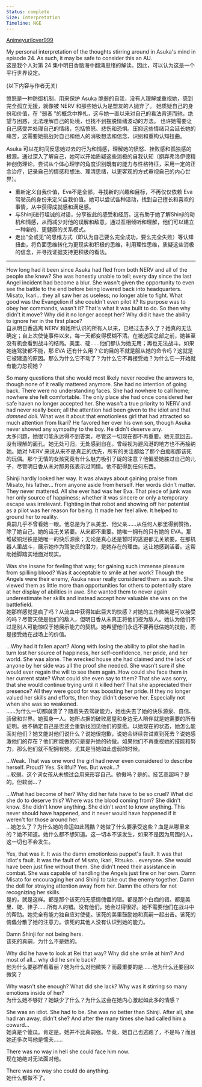 ```yaml
---
Status: complete
Size: Interpretation
Timeline: NGE
---
```

[Animeyurilover999](https://www.fanfiction.net/u/5526256/Animeyurilover999)

My personal interpretation of the thoughts stirring around in Asuka's mind in episode 24. As such, it may be safe to consider this an AU.  
这是我个人对第 24 集中明日香脑海中翻涌思绪的解读。因此，可以认为这是一个平行世界设定。

(以下内容与作者无关)

愤怒是一种防御机制，用来保护 Asuka 脆弱的自我，没有人理解或重视她，感到完全孤立无援，就像被 NERV 和那些她认为是盟友的人抛弃了。
她质疑自己的身份和价值，在 "弱者 "的概念中挣扎，这与她一直以来对自己的看法背道而驰，绝望与困惑，无法理解自己的处境，也找不到摆脱情绪波动的方法。
也许她需要让自己感受并处理自己的情绪，包括愤怒、悲伤和恐惧。压抑这些情绪只会延长她的痛苦，这需要她挑战对自己和他人的消极想法和信念、识别和重构认知扭曲。

Asuka 可以花时间反思她过去的行为和情感，理解她的愤怒、挫败感和孤独感的根源。通过深入了解自己，她可以开始质疑这些消极的自我认知（摒弃弗洛伊德精神创伤理论，尝试从个体心理学的角度识别既有的能力与性格特征，采用一定的正念治疗，记录自己的情感和想法、理清思绪，以更客观的方式审视自己的内心世界）。
- 重新定义自我价值，Eva不是全部，寻找新的兴趣和目标，不再仅仅依赖 Eva 驾驶员的身份来定义自我价值。她可以尝试各种活动，找到自己擅长和喜欢的事情，从中获得成就感和满足感。
- 与Shinji进行坦诚的对话，分享彼此的感受和经历。这有助于她了解Shinji的动机和情感，从而减少对他的误解和敌意，通过互相倾听和理解，他们可以建立一种新的、更健康的关系模式。
- 走出“全或无”的思维方式（即认为自己要么完全成功，要么完全失败）等认知扭曲，将负面思维转化为更现实和积极的思维，利用理性思维，质疑这些消极的信念，并寻找证据支持更积极的看法。

---
How long had it been since Asuka had fled from both NERV and all of the people she knew? She was honestly unable to tell; every day since the last Angel incident had become a blur. She wasn't given the opportunity to even see the battle to the end before being lowered back into headquarters. Misato, Ikari… they all saw her as useless; no longer able to fight. What good was the Evangelion if she couldn't even pilot it? Its purpose was to obey her commands, wasn't it? That's what it was built to do. So then why didn't it move? Why did it no longer accept her? Why did it have the ability to ignore her in the first place?  
自从明日香逃离 NERV 和她所认识的所有人以来，已经过去多久了？她真的无法确定；自上次使徒事件以来，每一天都变得模糊不清。在被送回总部之前，她甚至没有机会看到战斗的结局。美里、碇……他们都认为她无用；再也无法战斗。如果她连驾驶都不能，那 EVA 还有什么用？它的目的不就是服从她的命令吗？这就是它被建造的原因。那么为什么它不动了？为什么它不再接受她？为什么它一开始就有能力忽视她？

So many questions that she would most likely never receive the answers to, though none of it really mattered anymore. She had no intention of going back. There were no understanding faces. She had nowhere to call home; nowhere she felt comfortable. The only place she had once considered her safe haven no longer accepted her. She wasn't a true priority to NERV and had never really been; all the attention had been given to the idiot and that _damned doll_. What was it about that emotionless girl that had attracted so much attention from Ikari? He favored her over his own son, though Asuka never showed any sympathy to the boy. He didn't deserve any.  
太多问题，她很可能永远得不到答案，尽管这一切现在都不再重要。她无意回去。没有理解的面孔。她无处可归，无处感到自在。曾经视为避风港的地方也不再接纳她。她对 NERV 来说从来不是真正的优先，所有的关注都给了那个白痴和那该死的玩偶。那个无情的女孩究竟有什么魅力吸引了碇的注意？他偏爱她胜过自己的儿子，尽管明日香从未对那男孩表示过同情。他不配得到任何东西。

Shinji hardly looked her way. It was always about gaining praise from Misato, his father… from anyone aside from herself. Her words didn't matter. They never mattered. All she ever had was her Eva. That piece of junk was her only source of happiness; whether it was sincere or only a temporary escape was irrelevant. Fighting in that robot and showing off her potential as a pilot was her reason for being. It made her feel alive. It helped to ground her to reality.  
真嗣几乎不曾看她一眼。他总是为了从美里、他父亲……从任何人那里得到赞扬，除了她自己。她的话无关紧要。从来都不重要。她唯一拥有的只有她的 EVA。那堆破铜烂铁是她唯一的快乐源泉；无论是真心还是暂时的逃避都无关紧要。在那机器人里战斗，展示她作为驾驶员的潜力，是她存在的理由。这让她感到活着。这帮助她脚踏实地面对现实。

Was she insane for feeling that way; for gaining such immense pleasure from spilling blood? Was it acceptable to smile at her work? Though the Angels were their enemy, Asuka never really considered them as such. She viewed them as little more than opportunities for others to potentially stare at her display of abilities in awe. She wanted them to never again underestimate her skills and instead accept how valuable she was on the battlefield.  
她那样感觉是疯了吗？从流血中获得如此巨大的快感？对她的工作微笑是可以接受的吗？尽管天使是他们的敌人，但明日香从未真正将他们视为敌人。她认为他们不过是别人可能惊叹于她展示能力的契机。她希望他们永远不要再低估她的技能，而是接受她在战场上的价值。

...Why had it fallen apart? Along with losing the ability to pilot she had in turn lost her source of happiness, her self-confidence, her pride, and her world. She was alone. The wrecked house she had claimed and the lack of anyone by her side was all the proof she needed. She wasn't sure if she would ever regain the will to see them again. How could she face them in her current state? What could she even say to them? That she was sorry, that she would continue trying until it killed her? That she appreciated their presence? All they were good for was boosting her pride. If they no longer valued her skills and efforts, then they didn't deserve her. Especially not when she was so weakened.  
……为什么一切都崩溃了？随着失去驾驶能力，她也失去了她的快乐源泉、自信、骄傲和世界。她孤身一人。她所占据的破败房屋和身边无人陪伴就是她需要的所有证明。她不确定自己是否还会重新找回见他们的意愿。以她现在的状态，她怎么能面对他们？她又能对他们说什么？说她很抱歉，说她会继续尝试直到死去？说她感激他们的存在？他们所能做的只是提升她的骄傲。如果他们不再重视她的技能和努力，那么他们就不配拥有她。尤其是当她如此虚弱的时候。

...Weak. That was one word the girl had never even considered to describe herself. Proud? Yes. Skillful? Yes. But weak…?  
...软弱。这个词女孩从未想过会用来形容自己。骄傲吗？是的。技艺高超吗？是的。但软弱…？

...What had become of her? Why did her fate have to be so cruel? What did she do to deserve this? Where was the blood coming from? She didn't know. She didn't know anything. She didn't _want_ to know anything. This never should have happened, and it never would have happened if it weren't for those around her.  
...她怎么了？为什么她的命运如此残酷？她做了什么要承受这些？血是从哪里来的？她不知道。她什么都不想知道。这一切本不该发生，如果不是因为周围的人，这一切也不会发生。

Yes, that was it. It was the damn emotionless puppet's fault. It was that idiot's fault. It was the fault of Misato, Ikari, Ritsuko… everyone. She would have been just fine without them. She didn't need their assistance in combat. She was capable of handling the Angels just fine on her own. Damn Misato for encouraging her and Shinji to take out the enemy together. Damn the doll for straying attention away from her. Damn the others for not recognizing her skills.  
是的，就是这样。都是那个该死的无感情傀儡的错。都是那个白痴的错。都是美里、碇、律子……所有人的错。没有他们，她会过得很好。她不需要他们在战斗中的帮助。她完全有能力独自应对使徒。该死的美里鼓励她和真嗣一起出击。该死的傀儡分散了她的注意力。该死的其他人没有认识到她的能力。

Damn Shinji for not being hers.  
该死的真嗣，为什么不是她的。

Why did he have to look at Rei that way? Why did she smile at him? And most of all… why did he smile back?  
他为什么要那样看着丽？她为什么对他微笑？而最重要的是……他为什么还要回以微笑？

Why wasn't she enough? What did she lack? Why was it stirring so many emotions inside of her?  
为什么她不够好？她缺少了什么？为什么这会在她内心激起如此多的情感？

She was an idiot. She had to be. She was no better than Shinji. After all, she had ran away, didn't she? And after the many times she had called him a coward…  
她真是个傻瓜。肯定是。她并不比真嗣强。毕竟，她自己也逃跑了，不是吗？而且她还多次骂他是懦夫……

There was no way in hell she could face him now.  
现在她绝对无法面对他。

There was no way she could do anything.  
她什么都做不了。